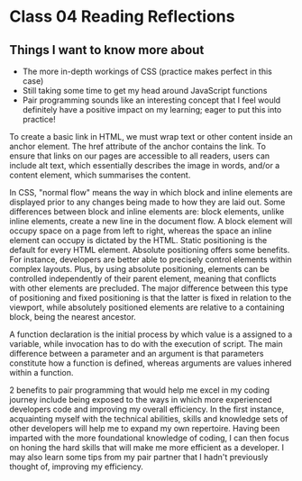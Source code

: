 # Class 04 Reading Reflections

## Things I want to know more about

- The more in-depth workings of CSS (practice makes perfect in this case)
- Still taking some time to get my head around JavaScript functions
- Pair programming sounds like an interesting concept that I feel would definitely have a positive impact on my learning; eager to put this into practice!

To create a basic link in HTML, we must wrap text or other content inside an anchor element. The href attribute of the anchor contains the link. To ensure that links on our pages are accessible to all readers, users can include alt text, which essentially describes the image in words, and/or a content element, which summarises the content.

In CSS, "normal flow" means the way in which block and inline elements are displayed prior to any changes being made to how they are laid out. Some differences between block and inline elements are: block elements, unlike inline elements, create a new line in the document flow. A block element will occupy space on a page from left to right, whereas the space an inline element can occupy is dictated by the HTML. Static positioning is the default for every HTML element. Absolute positioning offers some benefits. For instance, developers are better able to precisely control elements within complex layouts. Plus, by using absolute positioning, elements can be controlled independently of their parent element, meaning that conflicts with other elements are precluded. The major difference between this type of positioning and fixed positioning is that the latter is fixed in relation to the viewport, while absolutely positioned elements are relative to a containing block, being the nearest ancestor.

A function declaration is the initial process by which value is a assigned to a variable, while invocation has to do with the execution of script. The main difference between a parameter and an argument is that parameters constitute how a function is defined, whereas arguments are values inhered within a function.

2 benefits to pair programming that would help me excel in my coding journey include being exposed to the ways in which more experienced developers code and improving my overall efficiency. In the first instance, acquainting myself with the technical abilities, skills and knowledge sets of other developers will help me to expand my own repertoire. Having been imparted with the more foundational knowledge of coding, I can then focus on honing the hard skills that will make me more efficient as a developer. I may also learn some tips from my pair partner that I hadn't previously thought of, improving my efficiency.
